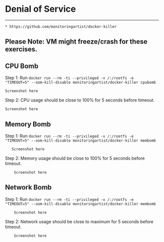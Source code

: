 # Denial of Service

---

    * https://github.com/monitoringartist/docker-killer
    

Please Note: VM might freeze/crash for these exercises.
----------
    
    

CPU Bomb  
----------

Step 1: Run `docker run --rm -ti --privileged -v /:/rootfs -e "TIMEOUT=5" --oom-kill-disable monitoringartist/docker-killer cpubomb`

    Screenshot here
    
Step 2: CPU usage should be close to 100% for 5 seconds before timeout. 

    Screenshot here


Memory Bomb  
----------

Step 1: Run `docker run --rm -ti --privileged -v /:/rootfs -e "TIMEOUT=5" --oom-kill-disable monitoringartist/docker-killer membomb`
    
       Screenshot here
       
Step 2: Memory usage should be close to 100% for 5 seconds before timeout.

        Screenshot here


Network Bomb  
----------

Step 1: Run `docker run --rm -ti --privileged -v /:/rootfs -e "TIMEOUT=5" --oom-kill-disable monitoringartist/docker-killer membomb`

        Screenshot here
        
Step 2: Network usage should be close to maximum for 5 seconds before timeout.
        
        Screenshot here


